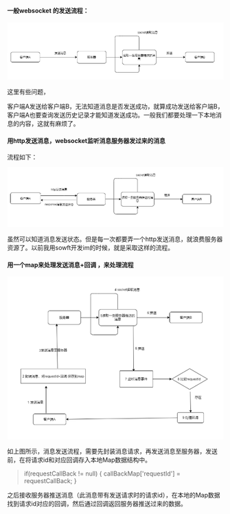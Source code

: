 ####  一般websocket 的发送流程：

![image-20201013200834022](images\image-20201013200834022.png)

这里有些问题，

客户端A发送给客户端B，无法知道消息是否发送成功，就算成功发送给客户端B，客户端A也要查询发送历史记录才能知道发送成功。一般我们都要处理一下本地消息的内容，这就有麻烦了。



#### 用http发送消息，websocket监听消息服务器发过来的消息

流程如下：

![98DA4N_23G856456](images\98DA4N_23G856456.png)

虽然可以知道消息发送状态。但是每一次都要弄一个http发送消息，就浪费服务器资源了。以前我用sowft开发im的时候，就是采取这样的流程。



#### 用一个map来处理发送消息+回调 ，来处理流程

![TEKF9idfadakjfald](images\TEKF9idfadakjfald.png)

如上图所示，消息发送流程，需要先封装消息请求，再发送消息至服务器，发送前，在将请求id和对应回调存入本地Map数据结构中。

> if(requestCallBack != null) { 
>  callBackMap['requestId']  = requestCallBack;
> }

之后接收服务器推送消息（此消息带有发送请求时的请求id），在本地的Map数据找到请求id对应的回调，然后通过回调返回服务器推送过来的数据。